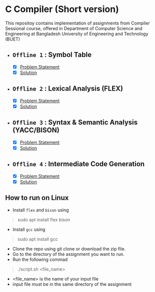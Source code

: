 # C Compiler (Short version)
This repositoy contains implementation of assignments from Compiler Sessional course, offered in Department of Computer Science and Engineering at Bangladesh University of Engineering and Technology (BUET)

- ## **`Offline 1` : Symbol Table**
  
   - [x] [Problem Statement](/1.%20Symbol%20Table%20using%20HashTable/spec.pdf)
   - [x] [Solution](/1.%20Symbol%20Table%20using%20HashTable)

 - ## **`Offline 2` : Lexical Analysis (FLEX)**
  
   - [x] [Problem Statement](/2.%20Lexical%20Analysis%20using%20flex/spec.pdf)
   - [x] [Solution](2.%20Lexical%20Analysis%20using%20flex)

 - ## **`Offline 3` : Syntax & Semantic Analysis (YACC/BISON)**
  
   - [x] [Problem Statement](/3.%20Syntax%20&%20Semantic%20Analysis%20using%20bison/spec.pdf)
   - [x] [Solution](/3.%20Syntax%20&%20Semantic%20Analysis%20using%20bison)

 - ## **`Offline 4` : Intermediate Code Generation**
  
   - [x] [Problem Statement](/4.%20Intermediate%20Code%20Generation/spec.pdf)
   - [x] [Solution](/4.%20Intermediate%20Code%20Generation)

## How to run on Linux
- Install `flex` and `bison` using 
> sudo apt install flex bison
- Install `gcc` using
> sudo apt install gcc
- Clone the repo using git clone or download the zip file.
- Go to the directory of the assignment you want to run.
- Run the following commad
> ./script.sh <file_name>
- <file_name> is the name of your input file
- input file must be in the same directory of the assignment
